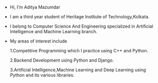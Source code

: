 - Hi, I’m Aditya Mazumdar
- I am a third year student of Heritage Institute of Technology,Kolkata.
- I belong to Computer Science And Engineering specialized in Artificial Intelligence and Machine Learning branch.
- 
  My areas of interest include

  1.Competitive Programming which I practice using C++ and Python.
  
  2.Backend Development using Python and Django.

  3.Artificial Intelligence,Machine Learning and Deep Learning using Python and its various libraries.

<!---
aditya95-pixel/aditya95-pixel is a ✨ special ✨ repository because its `README.md` (this file) appears on your GitHub profile.
You can click the Preview link to take a look at your changes.
--->
